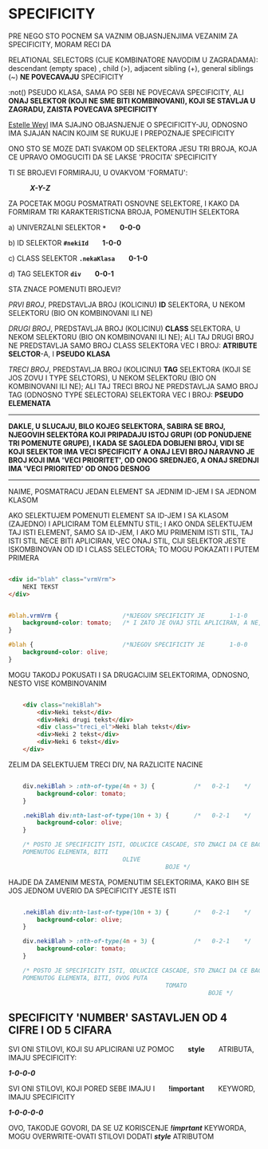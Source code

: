 # SPECIFICITY

PRE NEGO STO POCNEM SA VAZNIM OBJASNJENJIMA VEZANIM ZA SPECIFICITY, MORAM RECI DA

RELATIONAL SELECTORS (CIJE KOMBINATORE NAVODIM U ZAGRADAMA): descendant (empty space) , child (>), adjacent sibling (+), general siblings (~) **NE POVECAVAJU** SPECIFICITY

:not() PSEUDO KLASA, SAMA PO SEBI NE POVECAVA SPECIFICITY, ALI **ONAJ SELEKTOR (KOJI NE SME BITI KOMBINOVANI), KOJI SE STAVLJA U ZAGRADU, ZAISTA POVECAVA SPECIFICITY**

[Estelle Weyl](https://github.com/estelle) IMA SJAJNO OBJASNJENJE O SPECIFICITY-JU, ODNOSNO IMA SJAJAN NACIN KOJIM SE RUKUJE I PREPOZNAJE SPECIFICITY

ONO STO SE MOZE DATI SVAKOM OD SELEKTORA JESU TRI BROJA, KOJA CE UPRAVO OMOGUCITI DA SE LAKSE 'PROCITA' SPECIFICITY

TI SE BROJEVI FORMIRAJU, U OVAKVOM 'FORMATU':

&nbsp;&nbsp;&nbsp;&nbsp;&nbsp;&nbsp;&nbsp;&nbsp;&nbsp;&nbsp; ***X-Y-Z***

ZA POCETAK MOGU POSMATRATI OSNOVNE SELEKTORE, I KAKO DA FORMIRAM TRI KARAKTERISTICNA BROJA, POMENUTIH SELEKTORA

a) UNIVERZALNI SELEKTOR **`*`**     &nbsp;&nbsp;&nbsp;&nbsp;&nbsp;      **0-0-0**

b) ID SELEKTOR **`#nekiId`**     &nbsp;&nbsp;&nbsp;&nbsp;&nbsp;      **1-0-0**

c) CLASS SELEKTOR **`.nekaKlasa`**     &nbsp;&nbsp;&nbsp;&nbsp;&nbsp;      **0-1-0**

d) TAG SELEKTOR **`div`**     &nbsp;&nbsp;&nbsp;&nbsp;&nbsp;      **0-0-1**

STA ZNACE POMENUTI BROJEVI?

*PRVI BROJ*, PREDSTAVLJA BROJ (KOLICINU) **ID** SELEKTORA, U NEKOM SELEKTORU (BIO ON KOMBINOVANI ILI NE)

*DRUGI BROJ*, PREDSTAVLJA BROJ (KOLICINU) **CLASS** SELEKTORA, U NEKOM SELEKTORU (BIO ON KOMBINOVANI ILI NE); ALI TAJ DRUGI BROJ NE PREDSTAVLJA SAMO BROJ CLASS SELEKTORA VEC I BROJ: **ATRIBUTE SELCTOR**-A, I **PSEUDO KLASA**

*TRECI BROJ*, PREDSTAVLJA BROJ (KOLICINU) **TAG** SELEKTORA (KOJI SE JOS ZOVU I TYPE SELCTORS), U NEKOM SELEKTORU (BIO ON KOMBINOVANI ILI NE); ALI TAJ TRECI BROJ NE PREDSTAVLJA SAMO BROJ TAG (ODNOSNO TYPE SELECTORA) SELEKTORA VEC I BROJ: **PSEUDO ELEMENATA**

**************
**DAKLE, U SLUCAJU, BILO KOJEG SELEKTORA, SABIRA SE BROJ, NJEGOVIH SELEKTORA KOJI PRIPADAJU ISTOJ GRUPI (OD PONUDJENE TRI POMENUTE GRUPE), I KADA SE SAGLEDA DOBIJENI BROJ, VIDI SE KOJI SELEKTOR IMA VECI SPECIFICITY**
**A ONAJ LEVI BROJ NARAVNO JE BROJ KOJI IMA 'VECI PRIORITET', OD ONOG SREDNJEG, A ONAJ SREDNJI IMA 'VECI PRIORITED' OD ONOG DESNOG**
**************

NAIME, POSMATRACU JEDAN ELEMENT SA JEDNIM ID-JEM I SA JEDNOM KLASOM

AKO SELEKTUJEM POMENUTI ELEMENT SA ID-JEM I SA KLASOM (ZAJEDNO) I APLICIRAM TOM ELEMNTU STIL; I AKO ONDA SELEKTUJEM TAJ ISTI ELEMENT, SAMO SA ID-JEM, I AKO MU PRIMENIM ISTI STIL, TAJ ISTI STIL NECE BITI APLICIRAN, VEC ONAJ STIL, CIJI SELEKTOR JESTE ISKOMBINOVAN OD ID I CLASS SELECTORA; TO MOGU POKAZATI I PUTEM PRIMERA

```HTML

<div id="blah" class="vrmVrm">
    NEKI TEKST
</div>

```

```CSS

#blah.vrmVrm {                  /*NJEGOV SPECIFICITY JE       1-1-0      */
    background-color: tomato;   /* I ZATO JE OVAJ STIL APLICIRAN, A NE, OVAJ DONJI */
}

#blah {                         /*NJEGOV SPECIFICITY JE       1-0-0      */
    background-color: olive;
}

```

MOGU TAKODJ POKUSATI I SA DRUGACIJIM SELEKTORIMA, ODNOSNO, NESTO VISE KOMBINOVANIM

```HTML

    <div class="nekiBlah">
        <div>Neki tekst</div>
        <div>Neki drugi tekst</div>
        <div class="treci_el">Neki blah tekst</div>
        <div>Neki 2 tekst</div>
        <div>Neki 6 tekst</div>
    </div>

```

ZELIM DA SELEKTUJEM TRECI DIV, NA RAZLICITE NACINE

```CSS

    div.nekiBlah > :nth-of-type(4n + 3) {           /*   0-2-1    */
        background-color: tomato;
    }

    .nekiBlah div:nth-last-of-type(10n + 3) {       /*   0-2-1    */
        background-color: olive;
    }

    /* POSTO JE SPECIFICITY ISTI, ODLUCICE CASCADE, STO ZNACI DA CE BACKGROUND COLOR
    POMENUTOG ELEMENTA, BITI
                                OLIVE
                                            BOJE */

```

HAJDE DA ZAMENIM MESTA, POMENUTIM SELEKTORIMA, KAKO BIH SE JOS JEDNOM UVERIO DA SPECIFICITY JESTE ISTI

```CSS

    .nekiBlah div:nth-last-of-type(10n + 3) {       /*   0-2-1    */
        background-color: olive;
    }

    div.nekiBlah > :nth-of-type(4n + 3) {           /*   0-2-1    */
        background-color: tomato;
    }

    /* POSTO JE SPECIFICITY ISTI, ODLUCICE CASCADE, STO ZNACI DA CE BACKGROUND COLOR
    POMENUTOG ELEMENTA, BITI, OVOG PUTA
                                            TOMATO
                                                        BOJE */

```

## SPECIFICITY 'NUMBER' SASTAVLJEN OD 4 CIFRE I OD 5 CIFARA

SVI ONI STILOVI, KOJI SU APLICIRANI UZ POMOC   &nbsp;&nbsp;&nbsp;&nbsp;&nbsp;   **style** &nbsp;&nbsp;&nbsp;&nbsp;&nbsp; ATRIBUTA, IMAJU SPECIFICITY:

***1-0-0-0***

SVI ONI STILOVI, KOJI PORED SEBE IMAJU I      &nbsp;&nbsp;&nbsp;&nbsp;&nbsp;     **!important** &nbsp;&nbsp;&nbsp;&nbsp;&nbsp; KEYWORD, IMAJU SPECIFICITY

***1-0-0-0-0***

OVO, TAKODJE GOVORI, DA SE UZ KORISCENJE ***!imprtant*** KEYWORDA, MOGU OVERWRITE-OVATI STILOVI DODATI ***style*** ATRIBUTOM
